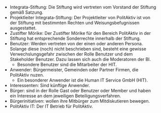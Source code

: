 
* Integrata-Stiftung: Die Stiftung wird vertreten vom Vorstand der Stiftung gemäß Satzung.
* Projektleiter Integrata-Stiftung: Der Projektleiter von PolitAktiv ist von der Stiftung mit bestimmten Rechten und Weisungsbefugnissen ausgestattet.
* Zustifter Mörike: Der Zustifter Mörike für den Bereich PolitAktiv in der Stiftung hat entsprechende Sonderrechte innerhalb der Stiftung.
* Benutzer: Werden vertreten von der einen oder anderen Persona. Solange diese (noch) nicht beschrieben sind, besteht eine gewisse Verwechslungsgefahr zwischen der Rolle Benutzer und dem Stakeholder Benutzer. Dazu lassen sich auch die Moderatoren der BI.
  * Besondere Benutzer sind die Mitarbeiter der HIT.
* Anwender: Bürgermeister, Gemeinden oder Partner Firmen, die PolitAktiv nuzen. 
  * Ein besonderer Anwender ist die Human IT Service GmbH (HIT).
* Interessenten: Sind künftige Anwender.
* Bürger: sind in der Rolle Gast oder Benutzer oder Member und haben ein Interesse an dem jeweiligen Beteiligungsverfahren.
* Bürgerinitiativen: wollen ihre Mitbürger zum Mitdiskutieren bewegen.
* PolitAktiv IT: Der IT Betrieb für PolitAktiv.